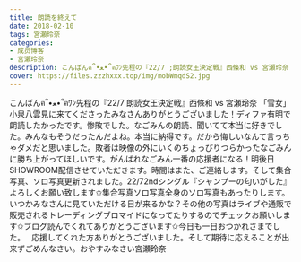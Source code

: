 ```yaml
---
title: 朗読を終えて
date: 2018-02-10
tags: 宮瀬玲奈
categories: 
- 成员博客
- 宮瀬玲奈
description: こんばんฅ՞•ﻌ•՞ฅﾜﾝ先程の『22/7 ;朗読女王決定戦』西條和 vs 宮瀬玲奈 「雪女」小泉八雲見に来てくださったみなさんありがとうございました！ディファ有明で朗読したかったです。惨敗でした。なごみんの朗読...
cover: https://files.zzzhxxx.top/img/mobWmqdS2.jpg 
---
```


こんばんฅ՞•ﻌ•՞ฅﾜﾝ先程の『22/7 朗読女王決定戦』西條和 vs 宮瀬玲奈 「雪女」小泉八雲見に来てくださったみなさんありがとうございました！ディファ有明で朗読したかったです。惨敗でした。なごみんの朗読、聞いてて本当に好きでした。みんなもそうだったんだよね。本当に納得です。だから悔しいなんて言っちゃダメだと思いました。敗者は映像の外にいくのちょっぴりつらかったなごみんに勝ち上がってほしいです。がんばれなごみん一番の応援者になる！明後日SHOWROOM配信させていただきます。時間はまた、ご連絡します。そして集合写真、ソロ写真更新されました。22/72ndシングル『シャンプーの匂いがした』よろしくお願い致します✩集合写真ソロ写真全身のソロ写真もあったりします。いつかみなさんに見ていただける日が来るかな？その他の写真はライブや通販で販売されるトレーディングブロマイドになってたりするのでチェックお願いします✩ブログ読んでくれてありがとうございます✩今日も一日おつかれさまでした。   応援してくれた方ありがとうございました。そして期待に応えることが出来ずごめんなさい。おやすみなさい宮瀬玲奈


